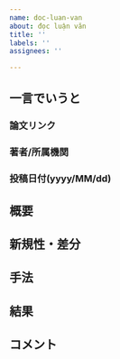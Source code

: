 ```yaml
---
name: doc-luan-van
about: đọc luận văn
title: ''
labels: ''
assignees: ''

---
```


## 一言でいうと
### 論文リンク
### 著者/所属機関
### 投稿日付(yyyy/MM/dd)
## 概要
## 新規性・差分
## 手法
## 結果
## コメント
